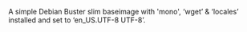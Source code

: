 A simple Debian Buster slim baseimage with 'mono', ‘wget’ & ‘locales’ installed and set to ‘en_US.UTF-8 UTF-8’.